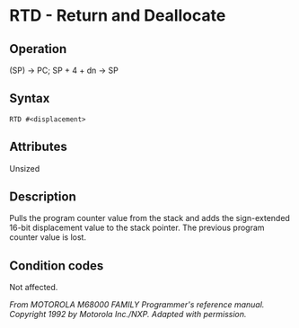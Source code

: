 # RTD - Return and Deallocate

## Operation
(SP) → PC; SP + 4 + dn → SP

## Syntax
```assembly
RTD #<displacement>
```

## Attributes
Unsized

## Description
Pulls the program counter value from the stack and adds the sign-extended 16-bit displacement value to the stack pointer. The previous program counter value is lost.

## Condition codes
Not affected.

*From MOTOROLA M68000 FAMILY Programmer's reference manual. Copyright 1992 by Motorola Inc./NXP. Adapted with permission.*